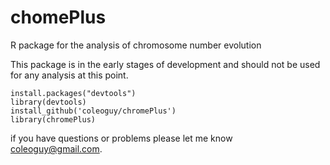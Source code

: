 chomePlus
====

R package for the analysis of chromosome number evolution


This package is in the early stages of development and should not be used for any analysis at this point.

```
install.packages("devtools")
library(devtools)
install_github('coleoguy/chromePlus')
library(chromePlus)
```


if you have questions or problems please let me know [coleoguy@gmail.com](mailto:coleoguy@gmail.com).
